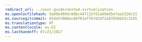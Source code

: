 ```yaml
---
redirect_url: ../user-guide/nested-virtualization
ms.openlocfilehash: 5a09ed89dc8dbc447132fd1a69dd5e7aa232dc21
ms.sourcegitcommit: 65de5708bec89f01ef7b7d2df2a87656b53c3145
ms.translationtype: HT
ms.contentlocale: es-ES
ms.lasthandoff: 07/21/2017
---
```

